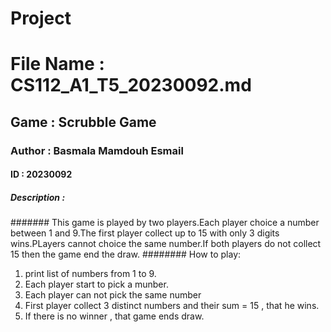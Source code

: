 # Project
# File Name : CS112_A1_T5_20230092.md
## Game : Scrubble Game
### Author : Basmala Mamdouh Esmail
#### ID : 20230092
##### Description :
#######    This game is played by two players.Each player choice a number between 1 and 9.The first player collect up to 15 with only 3 digits wins.PLayers cannot choice the same number.If both players do not collect 15 then the game end the draw.
########  How to play:                                                                                                                                                                                                                                                                           
 1. print list of numbers from 1 to 9.
 2. Each player start to pick a munber.
 3. Each player can not pick the same number
 4. First player collect 3 distinct numbers and their sum = 15 , that he wins.
 5. If there is no winner , that game ends draw.

      
